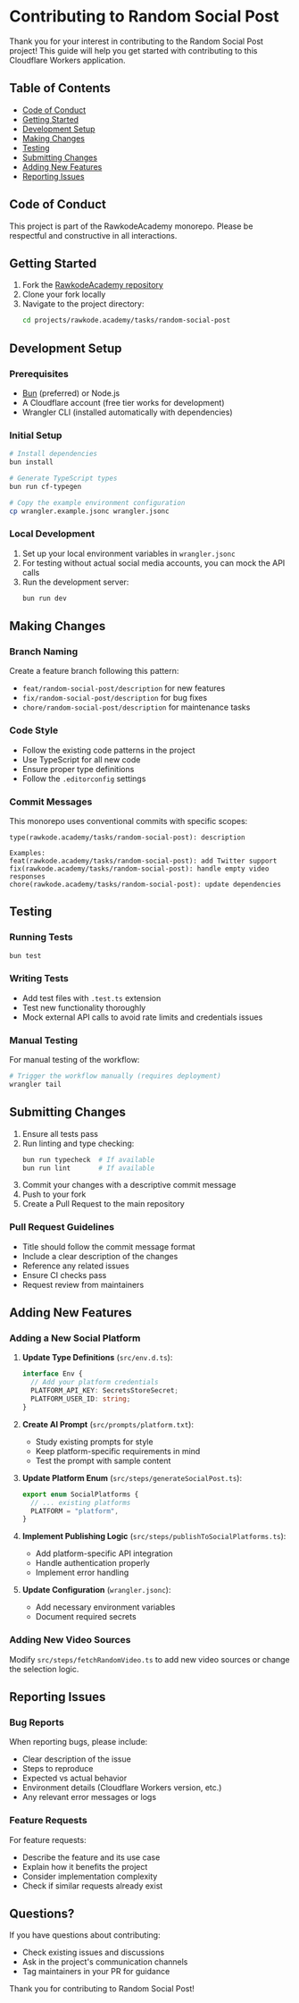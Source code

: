 # Contributing to Random Social Post

Thank you for your interest in contributing to the Random Social Post project! This guide will help you get started with contributing to this Cloudflare Workers application.

## Table of Contents

- [Code of Conduct](#code-of-conduct)
- [Getting Started](#getting-started)
- [Development Setup](#development-setup)
- [Making Changes](#making-changes)
- [Testing](#testing)
- [Submitting Changes](#submitting-changes)
- [Adding New Features](#adding-new-features)
- [Reporting Issues](#reporting-issues)

## Code of Conduct

This project is part of the RawkodeAcademy monorepo. Please be respectful and constructive in all interactions.

## Getting Started

1. Fork the [RawkodeAcademy repository](https://github.com/RawkodeAcademy/RawkodeAcademy)
2. Clone your fork locally
3. Navigate to the project directory:
   ```bash
   cd projects/rawkode.academy/tasks/random-social-post
   ```

## Development Setup

### Prerequisites

- [Bun](https://bun.sh/) (preferred) or Node.js
- A Cloudflare account (free tier works for development)
- Wrangler CLI (installed automatically with dependencies)

### Initial Setup

```bash
# Install dependencies
bun install

# Generate TypeScript types
bun run cf-typegen

# Copy the example environment configuration
cp wrangler.example.jsonc wrangler.jsonc
```

### Local Development

1. Set up your local environment variables in `wrangler.jsonc`
2. For testing without actual social media accounts, you can mock the API calls
3. Run the development server:
   ```bash
   bun run dev
   ```

## Making Changes

### Branch Naming

Create a feature branch following this pattern:
- `feat/random-social-post/description` for new features
- `fix/random-social-post/description` for bug fixes
- `chore/random-social-post/description` for maintenance tasks

### Code Style

- Follow the existing code patterns in the project
- Use TypeScript for all new code
- Ensure proper type definitions
- Follow the `.editorconfig` settings

### Commit Messages

This monorepo uses conventional commits with specific scopes:

```
type(rawkode.academy/tasks/random-social-post): description

Examples:
feat(rawkode.academy/tasks/random-social-post): add Twitter support
fix(rawkode.academy/tasks/random-social-post): handle empty video responses
chore(rawkode.academy/tasks/random-social-post): update dependencies
```

## Testing

### Running Tests

```bash
bun test
```

### Writing Tests

- Add test files with `.test.ts` extension
- Test new functionality thoroughly
- Mock external API calls to avoid rate limits and credentials issues

### Manual Testing

For manual testing of the workflow:

```bash
# Trigger the workflow manually (requires deployment)
wrangler tail
```

## Submitting Changes

1. Ensure all tests pass
2. Run linting and type checking:
   ```bash
   bun run typecheck  # If available
   bun run lint       # If available
   ```
3. Commit your changes with a descriptive commit message
4. Push to your fork
5. Create a Pull Request to the main repository

### Pull Request Guidelines

- Title should follow the commit message format
- Include a clear description of the changes
- Reference any related issues
- Ensure CI checks pass
- Request review from maintainers

## Adding New Features

### Adding a New Social Platform

1. **Update Type Definitions** (`src/env.d.ts`):
   ```typescript
   interface Env {
     // Add your platform credentials
     PLATFORM_API_KEY: SecretsStoreSecret;
     PLATFORM_USER_ID: string;
   }
   ```

2. **Create AI Prompt** (`src/prompts/platform.txt`):
   - Study existing prompts for style
   - Keep platform-specific requirements in mind
   - Test the prompt with sample content

3. **Update Platform Enum** (`src/steps/generateSocialPost.ts`):
   ```typescript
   export enum SocialPlatforms {
     // ... existing platforms
     PLATFORM = "platform",
   }
   ```

4. **Implement Publishing Logic** (`src/steps/publishToSocialPlatforms.ts`):
   - Add platform-specific API integration
   - Handle authentication properly
   - Implement error handling

5. **Update Configuration** (`wrangler.jsonc`):
   - Add necessary environment variables
   - Document required secrets

### Adding New Video Sources

Modify `src/steps/fetchRandomVideo.ts` to add new video sources or change the selection logic.

## Reporting Issues

### Bug Reports

When reporting bugs, please include:
- Clear description of the issue
- Steps to reproduce
- Expected vs actual behavior
- Environment details (Cloudflare Workers version, etc.)
- Any relevant error messages or logs

### Feature Requests

For feature requests:
- Describe the feature and its use case
- Explain how it benefits the project
- Consider implementation complexity
- Check if similar requests already exist

## Questions?

If you have questions about contributing:
- Check existing issues and discussions
- Ask in the project's communication channels
- Tag maintainers in your PR for guidance

Thank you for contributing to Random Social Post!